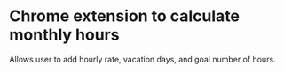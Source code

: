 # Chrome extension to calculate monthly hours

Allows user to add hourly rate, vacation days, and goal number of hours.
